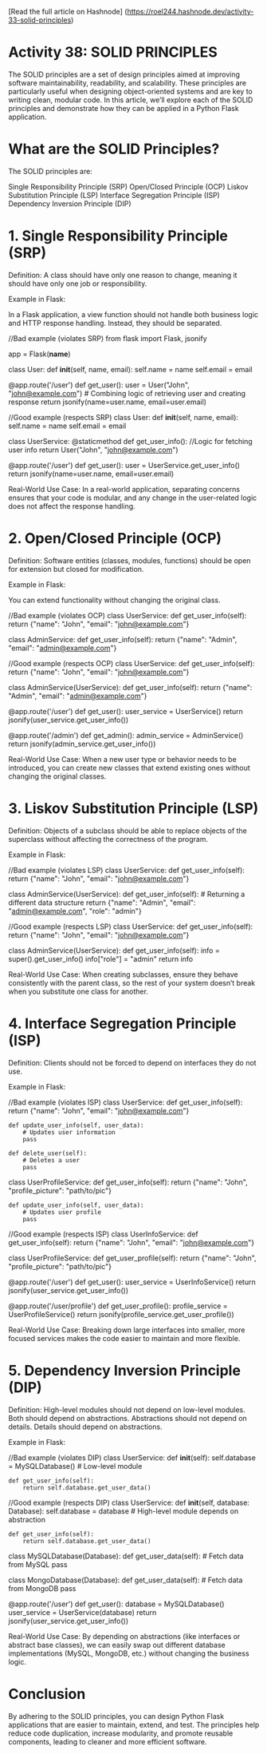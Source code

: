 [Read the full article on Hashnode] (https://roel244.hashnode.dev/activity-33-solid-principles)
# Activity 38: SOLID PRINCIPLES


The SOLID principles are a set of design principles aimed at improving software maintainability, readability, and scalability. These principles are particularly useful when designing object-oriented systems and are key to writing clean, modular code. In this article, we’ll explore each of the SOLID principles and demonstrate how they can be applied in a Python Flask application.

# What are the SOLID Principles?

The SOLID principles are:

Single Responsibility Principle (SRP)
Open/Closed Principle (OCP)
Liskov Substitution Principle (LSP)
Interface Segregation Principle (ISP)
Dependency Inversion Principle (DIP)

# 1. Single Responsibility Principle (SRP)

Definition: A class should have only one reason to change, meaning it should have only one job or responsibility.

Example in Flask:

In a Flask application, a view function should not handle both business logic and HTTP response handling. Instead, they should be separated.

//Bad example (violates SRP)
from flask import Flask, jsonify

app = Flask(__name__)

class User:
    def __init__(self, name, email):
        self.name = name
        self.email = email

@app.route('/user')
def get_user():
    user = User("John", "john@example.com")
    # Combining logic of retrieving user and creating response
    return jsonify(name=user.name, email=user.email)

//Good example (respects SRP)
class User:
    def __init__(self, name, email):
        self.name = name
        self.email = email

class UserService:
    @staticmethod
    def get_user_info():
        //Logic for fetching user info
        return User("John", "john@example.com")

@app.route('/user')
def get_user():
    user = UserService.get_user_info()
    return jsonify(name=user.name, email=user.email)


Real-World Use Case: In a real-world application, separating concerns ensures that your code is modular, and any change in the user-related logic does not affect the response handling.

# 2. Open/Closed Principle (OCP)

Definition: Software entities (classes, modules, functions) should be open for extension but closed for modification.

Example in Flask:

You can extend functionality without changing the original class.

//Bad example (violates OCP)
class UserService:
    def get_user_info(self):
        return {"name": "John", "email": "john@example.com"}

class AdminService:
    def get_user_info(self):
        return {"name": "Admin", "email": "admin@example.com"}

//Good example (respects OCP)
class UserService:
    def get_user_info(self):
        return {"name": "John", "email": "john@example.com"}

class AdminService(UserService):
    def get_user_info(self):
        return {"name": "Admin", "email": "admin@example.com"}

@app.route('/user')
def get_user():
    user_service = UserService()
    return jsonify(user_service.get_user_info())

@app.route('/admin')
def get_admin():
    admin_service = AdminService()
    return jsonify(admin_service.get_user_info())


Real-World Use Case: When a new user type or behavior needs to be introduced, you can create new classes that extend existing ones without changing the original classes.

# 3. Liskov Substitution Principle (LSP)

Definition: Objects of a subclass should be able to replace objects of the superclass without affecting the correctness of the program.

Example in Flask:

//Bad example (violates LSP)
class UserService:
    def get_user_info(self):
        return {"name": "John", "email": "john@example.com"}

class AdminService(UserService):
    def get_user_info(self):
        # Returning a different data structure
        return {"name": "Admin", "email": "admin@example.com", "role": "admin"}

//Good example (respects LSP)
class UserService:
    def get_user_info(self):
        return {"name": "John", "email": "john@example.com"}

class AdminService(UserService):
    def get_user_info(self):
        info = super().get_user_info()
        info["role"] = "admin"
        return info


Real-World Use Case: When creating subclasses, ensure they behave consistently with the parent class, so the rest of your system doesn’t break when you substitute one class for another.

# 4. Interface Segregation Principle (ISP)

Definition: Clients should not be forced to depend on interfaces they do not use.

Example in Flask:

//Bad example (violates ISP)
class UserService:
    def get_user_info(self):
        return {"name": "John", "email": "john@example.com"}

    def update_user_info(self, user_data):
        # Updates user information
        pass

    def delete_user(self):
        # Deletes a user
        pass

class UserProfileService:
    def get_user_info(self):
        return {"name": "John", "profile_picture": "path/to/pic"}

    def update_user_info(self, user_data):
        # Updates user profile
        pass

//Good example (respects ISP)
class UserInfoService:
    def get_user_info(self):
        return {"name": "John", "email": "john@example.com"}

class UserProfileService:
    def get_user_profile(self):
        return {"name": "John", "profile_picture": "path/to/pic"}

@app.route('/user')
def get_user():
    user_service = UserInfoService()
    return jsonify(user_service.get_user_info())

@app.route('/user/profile')
def get_user_profile():
    profile_service = UserProfileService()
    return jsonify(profile_service.get_user_profile())


Real-World Use Case: Breaking down large interfaces into smaller, more focused services makes the code easier to maintain and more flexible.

# 5. Dependency Inversion Principle (DIP)

Definition: High-level modules should not depend on low-level modules. Both should depend on abstractions. Abstractions should not depend on details. Details should depend on abstractions.

Example in Flask:

//Bad example (violates DIP)
class UserService:
    def __init__(self):
        self.database = MySQLDatabase()  # Low-level module

    def get_user_info(self):
        return self.database.get_user_data()

//Good example (respects DIP)
class UserService:
    def __init__(self, database: Database):
        self.database = database  # High-level module depends on abstraction

    def get_user_info(self):
        return self.database.get_user_data()

class MySQLDatabase(Database):
    def get_user_data(self):
        # Fetch data from MySQL
        pass

class MongoDatabase(Database):
    def get_user_data(self):
        # Fetch data from MongoDB
        pass

@app.route('/user')
def get_user():
    database = MySQLDatabase()
    user_service = UserService(database)
    return jsonify(user_service.get_user_info())


Real-World Use Case: By depending on abstractions (like interfaces or abstract base classes), we can easily swap out different database implementations (MySQL, MongoDB, etc.) without changing the business logic.

# Conclusion

By adhering to the SOLID principles, you can design Python Flask applications that are easier to maintain, extend, and test. The principles help reduce code duplication, increase modularity, and promote reusable components, leading to cleaner and more efficient software.
